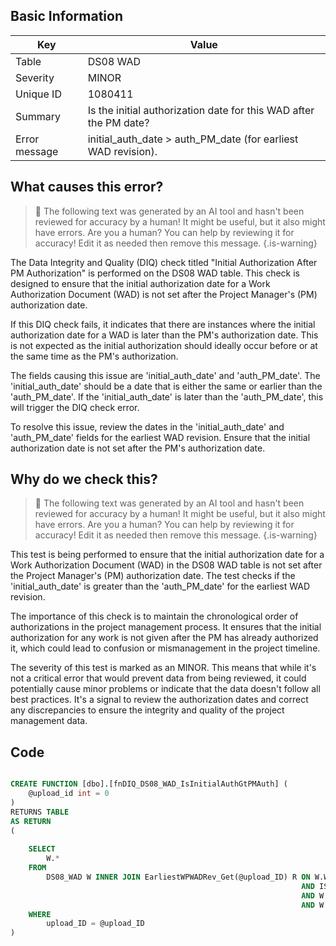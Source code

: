 ## Basic Information
| Key         | Value          |
|-------------|----------------|
| Table       | DS08 WAD |
| Severity    | MINOR |
| Unique ID   | 1080411   |
| Summary     | Is the initial authorization date for this WAD after the PM date? |
| Error message | initial_auth_date > auth_PM_date (for earliest WAD revision). |

## What causes this error?

> :robot: The following text was generated by an AI tool and hasn't been reviewed for accuracy by a human! It might be useful, but it also might have errors. Are you a human? You can help by reviewing it for accuracy! Edit it as needed then remove this message.
{.is-warning}

The Data Integrity and Quality (DIQ) check titled "Initial Authorization After PM Authorization" is performed on the DS08 WAD table. This check is designed to ensure that the initial authorization date for a Work Authorization Document (WAD) is not set after the Project Manager's (PM) authorization date.

If this DIQ check fails, it indicates that there are instances where the initial authorization date for a WAD is later than the PM's authorization date. This is not expected as the initial authorization should ideally occur before or at the same time as the PM's authorization.

The fields causing this issue are 'initial_auth_date' and 'auth_PM_date'. The 'initial_auth_date' should be a date that is either the same or earlier than the 'auth_PM_date'. If the 'initial_auth_date' is later than the 'auth_PM_date', this will trigger the DIQ check error.

To resolve this issue, review the dates in the 'initial_auth_date' and 'auth_PM_date' fields for the earliest WAD revision. Ensure that the initial authorization date is not set after the PM's authorization date.
## Why do we check this?

> :robot: The following text was generated by an AI tool and hasn't been reviewed for accuracy by a human! It might be useful, but it also might have errors. Are you a human? You can help by reviewing it for accuracy! Edit it as needed then remove this message.
{.is-warning}

This test is being performed to ensure that the initial authorization date for a Work Authorization Document (WAD) in the DS08 WAD table is not set after the Project Manager's (PM) authorization date. The test checks if the 'initial_auth_date' is greater than the 'auth_PM_date' for the earliest WAD revision. 

The importance of this check is to maintain the chronological order of authorizations in the project management process. It ensures that the initial authorization for any work is not given after the PM has already authorized it, which could lead to confusion or mismanagement in the project timeline. 

The severity of this test is marked as an MINOR. This means that while it's not a critical error that would prevent data from being reviewed, it could potentially cause minor problems or indicate that the data doesn't follow all best practices. It's a signal to review the authorization dates and correct any discrepancies to ensure the integrity and quality of the project management data.
## Code

```sql

CREATE FUNCTION [dbo].[fnDIQ_DS08_WAD_IsInitialAuthGtPMAuth] (
	@upload_id int = 0
)
RETURNS TABLE
AS RETURN
(
	
	SELECT 
		W.*
	FROM
		DS08_WAD W INNER JOIN EarliestWPWADRev_Get(@upload_ID) R ON W.WBS_ID = R.WBS_ID
																 AND ISNULL(W.WBS_ID_WP,'') = R.WBS_ID_WP
																 AND W.auth_PM_date = R.PMAuth
																 AND W.initial_auth_date > R.PMAuth
	WHERE
		upload_ID = @upload_ID  
)
```
